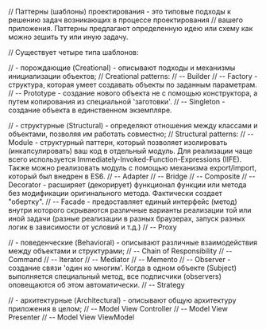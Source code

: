 // Паттерны (шаблоны) проектирования - это  типовые подходы к решению задач возникающих в процессе проектирования 
// вашего приложения. Паттерны предлагают определенную идею или схему как можно зешить ту или иную задачу.

// Существует четыре типа шаблонов:

// - порождающие (Creational) - описывают подходы и механизмы инициализации объектов;
// Creational patterns:
// -- Builder
// -- Factory - структура, которая умеет создавать объекты по заданным параметрам.
// -- Prototype - создание нового объекта не с помощью конструктора, а путем копирования из специальной 'заготовки'.
// -- Singleton - создание объекта в единственном экземпляре.


// - структурные (Structural) - определяют отношения между классами и объектами, позволяя им работать совместно;
// Structural patterns:
// -- Module - структурный паттерн, который позволяет изолировать (инкапсулировать) ваш код в отдельный модуль. Для реализации чаще всего используется Immediately-Invoked-Function-Expressions (IIFE). Также можно реализовать модуль с помощью механизма export/import, который был внедрен в ES6. 
// -- Adapter
// -- Bridge
// -- Composite
// -- Decorator - расширяет (декорирует) функционал функции или метода без модификации оригинального метода. Фактически
создает "обертку".
// -- Facade - предоставляет единый интерфейс (метод) внутри которого скрываются различные варианты реализации той или 
иной задачи (разные реализации в разных браузерах, запуск разных логик в зависимости от условий и т.д.) 
// -- Proxy


// - поведенческие (Behavioral) - описывают различные взаимодействия между объектами и структурами;
// -- Chain of Responsibility
// -- Command
// -- Iterator
// -- Mediator
// -- Memento
// -- Observer - создание связи 'один ко многим'. Когда в одном объекте (Subject) выполняется специальный  метод, все
подписчики (observers) оповещаются об этом автоматически.
// -- Strategy


// - архитектурные (Architectural) - описывают общую архитектуру приложения в целом;
// -- Model View Controller
// -- Model View Presenter
// -- Model View ViewModel